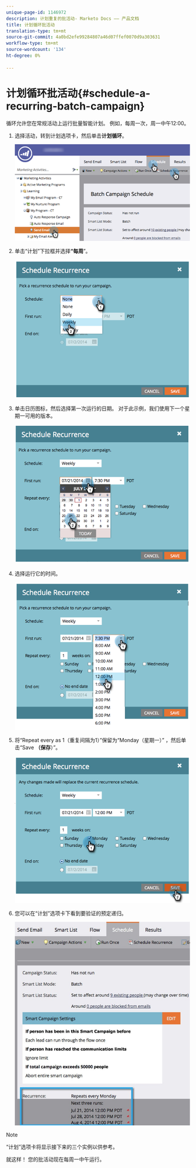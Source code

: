 ```yaml
---
unique-page-id: 1146972
description: 计划重复的批活动- Marketo Docs —— 产品文档
title: 计划循环批活动
translation-type: tm+mt
source-git-commit: 4a0bd2efe99284807a46d07ffef0070d9a303631
workflow-type: tm+mt
source-wordcount: '134'
ht-degree: 0%

---
```



# 计划循环批活动{#schedule-a-recurring-batch-campaign}

循环允许您在常规活动上运行批量智能计划。 例如，每周一次，周一中午12:00。

1. 选择活动，转到计划选项卡，然后单击&#x200B;**计划循环**。

   ![](assets/recurrencehands-sendemail.png)

1. 单击“计划”下拉框并选择&#x200B;**“每周**”。

   ![](assets/image2014-9-22-11-3a41-3a42.png)

1. 单击日历图标，然后选择第一次运行的日期。 对于此示例，我们使用下一个星期一可用的版本。

   ![](assets/image2014-9-22-11-3a41-3a46.png)

1. 选择运行它的时间。

   ![](assets/image2014-9-22-11-3a41-3a49.png)

1. 将“Repeat every as 1（重复间隔为1）”保留为“Monday（星期一）” ，然后单击“Save **（保存**）”。

   ![](assets/image2014-9-22-11-3a41-3a53.png)

1. 您可以在“计划”选项卡下看到要验证的预定递归。

   ![](assets/recurrence.jpg)

>[!NOTE]
>
>“计划”选项卡将显示接下来的三个实例以供参考。

就这样！ 您的批活动现在每周一中午运行。
